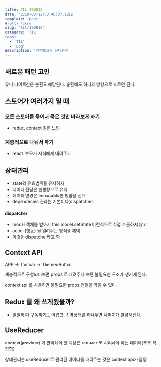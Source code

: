 ```yaml
---
title: TIL 190812 
date: '2019-08-12T10:46:37.121Z'
template: 'post'
draft: false
slug: 'til/190812'
category: 'TIL'
tags:
  - 'TIL'
  - 'Log'
description: '리엑트에서 상태관리'
---
```


## 새로운 패턴 고민

유니 다이렉션은 순환도 해당된다. 순환해도 하나의 방향으로 흐르면 된다. 

## 스토어가 여러가지 일 때 

### 모든 스토어를 묶어서 묶은 것만 바라보게 하기 

- redux, context 같은 느낌

### 계층적으로 나눠서 하기 

- react, 부모가 자식에게 내려주기 



## 상태관리 

- state의 유효범위를 유지하자
- 데이터 전달은 한방향으로 유지
- 데이터 변경은 immutable한 방법을 선택
- dependecies 관리는 기본이다(dispatcher)

#### dispatcher  

- model 객체를 받아서 this.model.setState 이런식으로 직접 호출하지 않고
- action(행동) 을 알려주는 방식을 체택
- 이것을 dispatcher라고 함 

## Context API

APP &rarr; Toolbar  &rarr;  ThemedButton

계층적으로 구성되다보면 props 로 내려주다 보면 불필요한 구조가 생기게 된다.

context api 를 사용하면 불필요한 props 전달을 막을 수 있다. 



## Redux 를 왜 쓰게됬을까?

- 일일히 다 구독하기도 어렵고, 전역상태를 하나두면 나머지가 깔끔해진다.

## UseReducer 

context(provider) 가 관리해야 할 대상은 reducer 로 처리해야 하는 데이터(주로 복잡합) 

상태관리는 useReducer로 관리된 데이터를 내려주는 것은 context api가 담당 

